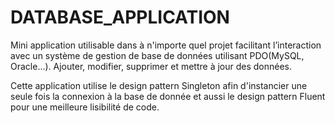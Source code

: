 # DATABASE_APPLICATION
Mini application utilisable dans à n'importe quel projet facilitant l’interaction avec un système de gestion de base de données utilisant PDO(MySQL, Oracle...). Ajouter, modifier, supprimer et mettre à jour des données.

Cette application utilise le design pattern Singleton afin d'instancier une seule fois la connexion à la base de donnée et aussi le design pattern Fluent pour une meilleure lisibilité de code.
